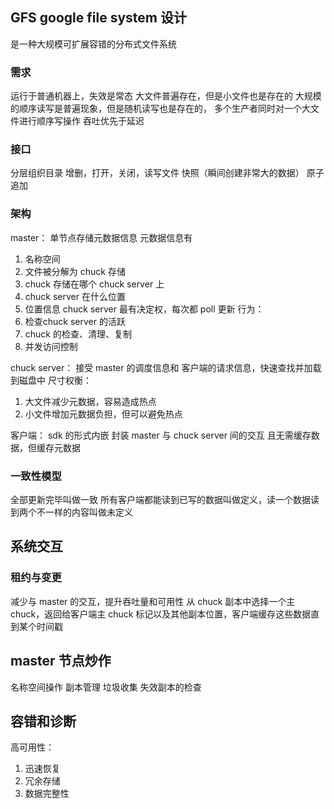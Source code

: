 ## GFS google file system 设计
是一种大规模可扩展容错的分布式文件系统

### 需求
运行于普通机器上，失效是常态
大文件普遍存在，但是小文件也是存在的
大规模的顺序读写是普遍现象，但是随机读写也是存在的，
多个生产者同时对一个大文件进行顺序写操作
吞吐优先于延迟

### 接口
分层组织目录
增删，打开，关闭，读写文件
快照（瞬间创建非常大的数据）
原子追加

### 架构
master：
单节点存储元数据信息
元数据信息有
1. 名称空间
2. 文件被分解为 chuck 存储
3. chuck 存储在哪个 chuck server 上
4. chuck server 在什么位置
5. 位置信息 chuck server 最有决定权，每次都 poll 更新
行为：
1. 检查chuck server 的活跃
2. chuck 的检查、清理、复制
3. 并发访问控制

chuck server：
接受 master 的调度信息和 客户端的请求信息，快速查找并加载到磁盘中
尺寸权衡：
1. 大文件减少元数据，容易造成热点
2. 小文件增加元数据负担，但可以避免热点

客户端：
sdk 的形式内嵌
封装 master 与 chuck server 间的交互
且无需缓存数据，但缓存元数据

### 一致性模型
全部更新完毕叫做一致
所有客户端都能读到已写的数据叫做定义，读一个数据读到两个不一样的内容叫做未定义


## 系统交互
### 租约与变更
减少与 master 的交互，提升吞吐量和可用性
从 chuck 副本中选择一个主 chuck，返回给客户端主 chuck 标记以及其他副本位置，客户端缓存这些数据直到某个时间戳

## master 节点炒作
名称空间操作
副本管理
垃圾收集
失效副本的检查

## 容错和诊断
高可用性：
1. 迅速恢复
2. 冗余存储
3. 数据完整性

